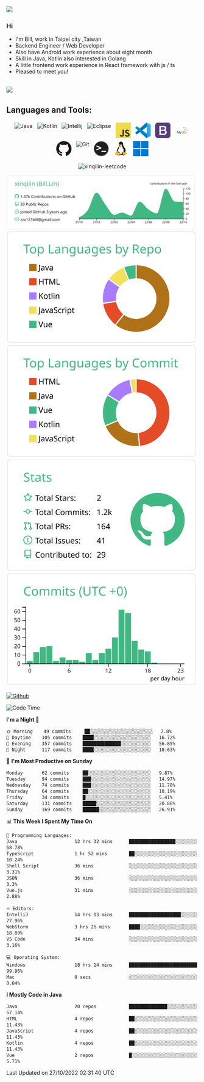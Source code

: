  
![](https://visitor-badge.laobi.icu/badge?page_id=xinqilin.xinqilin)

### Hi 

- I'm Bill, work in Taipei city ,Taiwan
- Backend Engineer / Web Developer
- Also have Android work experience about eight month
- Skill in Java, Kotlin also interested in Golang
- A little frontend work experience in React framework with js / ts
- Pleased to meet you!


<br />
<img src="https://github-profile-trophy.vercel.app/?username=xinqilin&column=7&margin-w=15" />

## Languages and Tools:
<p align="center">
<img src="https://raw.githubusercontent.com/jmnote/z-icons/master/svg/java.svg" alt="Java" height="40" style="vertical-align:top; margin:4px">
<img src="https://img.icons8.com/color/48/000000/kotlin.png"/  alt="Kotlin" height="40" style="vertical-align:top; margin:4px">
<img src="https://img.icons8.com/color/48/000000/intellij-idea.png" alt="Intellij" height="40" style="vertical-align:top; margin:4px"/>
<img src="https://img.icons8.com/ios-filled/50/000000/java-eclipse.png" alt="Eclipse" height="40" style="vertical-align:top; margin:4px"/>

<img src="https://raw.githubusercontent.com/github/explore/80688e429a7d4ef2fca1e82350fe8e3517d3494d/topics/javascript/javascript.png" alt="Javascript" height="40" style="vertical-align:top; margin:4px">
<img src="https://raw.githubusercontent.com/github/explore/80688e429a7d4ef2fca1e82350fe8e3517d3494d/topics/visual-studio-code/visual-studio-code.png" alt="VS Code" height="40" style="vertical-align:top; margin:4px">
<img src="https://raw.githubusercontent.com/github/explore/80688e429a7d4ef2fca1e82350fe8e3517d3494d/topics/bootstrap/bootstrap.png" alt="Bootstrap" height="40" style="vertical-align:top; margin:4px">
<img src="https://raw.githubusercontent.com/github/explore/80688e429a7d4ef2fca1e82350fe8e3517d3494d/topics/mysql/mysql.png" alt="MySQL" height="40" style="vertical-align:top; margin:4px">
<img src="https://raw.githubusercontent.com/github/explore/78df643247d429f6cc873026c0622819ad797942/topics/github/github.png" alt="Github" height="40" style="vertical-align:top; margin:4px">

<img src="https://raw.githubusercontent.com/jmnote/z-icons/master/svg/git.svg" alt="Git" height="40" style="vertical-align:top; margin:4px">
<img src="https://raw.githubusercontent.com/github/explore/80688e429a7d4ef2fca1e82350fe8e3517d3494d/topics/terminal/terminal.png" alt="Terminal" height="40" style="vertical-align:top; margin:4px">
<img src="https://raw.githubusercontent.com/github/explore/80688e429a7d4ef2fca1e82350fe8e3517d3494d/topics/linux/linux.png" alt="Linux" height="40" style="vertical-align:top; margin:4px" alt="Windows" height="40" style="vertical-align:top; margin:4px">
<img src="https://raw.githubusercontent.com/github/explore/80688e429a7d4ef2fca1e82350fe8e3517d3494d/topics/windows/windows.png" alt="Windows" height="40" style="vertical-align:top; margin:4px">

</p>

<p align="center"><img  src="https://leetcode.card.workers.dev/?username=xinqilin&theme=auto" alt="xinqilin-leetcode" /></p>

<!-- <div width="100%">   
 <a href="https://readme-stats-cfgj2cxdy.vercel.app/api?username=xinqilin&count_private=true&show_icons=true&theme=algolia">
   <img  align="left" src="https://github-readme-stats.vercel.app/api?username=xinqilin&show_icons=true&theme=algolia&card_width=4" width="400"/>
 </a>
 <a href="https://readme-stats-cfgj2cxdy.vercel.app/api/top-langs/?username=xinqilin&hide=php,html,css&theme=algolia">
  <img  align="right" src="https://github-readme-stats.vercel.app/api/top-langs/?username=xinqilin&hide=html,css&theme=algolia&langs_count=10&layout=compact" />
 </a>
</div> -->

<div align="center">

[![](https://raw.githubusercontent.com/xinqilin/xinqilin/master/profile-summary-card-output/vue/0-profile-details.svg)](https://github.com/vn7n24fzkq/github-profile-summary-cards)
[![](https://raw.githubusercontent.com/xinqilin/xinqilin/master/profile-summary-card-output/vue/1-repos-per-language.svg)](https://github.com/vn7n24fzkq/github-profile-summary-cards) 
[![](https://raw.githubusercontent.com/xinqilin/xinqilin/master/profile-summary-card-output/vue/2-most-commit-language.svg)](https://github.com/vn7n24fzkq/github-profile-summary-cards)
[![](https://raw.githubusercontent.com/xinqilin/xinqilin/master/profile-summary-card-output/vue/3-stats.svg)](https://github.com/vn7n24fzkq/github-profile-summary-cards) 
[![](https://raw.githubusercontent.com/xinqilin/xinqilin/master/profile-summary-card-output/vue/4-productive-time.svg)](https://github.com/vn7n24fzkq/github-profile-summary-cards)

</div>


[![Github](https://img.shields.io/github/followers/xinqilin?label=Follow&style=social)](https://github.com/xinqilin)

 
<!--START_SECTION:waka-->
![Code Time](http://img.shields.io/badge/Code%20Time-871%20hrs%2036%20mins-blue)

**I'm a Night 🦉** 

```text
🌞 Morning    49 commits     ██░░░░░░░░░░░░░░░░░░░░░░░   7.8% 
🌆 Daytime    105 commits    ████░░░░░░░░░░░░░░░░░░░░░   16.72% 
🌃 Evening    357 commits    ██████████████░░░░░░░░░░░   56.85% 
🌙 Night      117 commits    ████░░░░░░░░░░░░░░░░░░░░░   18.63%

```
📅 **I'm Most Productive on Sunday** 

```text
Monday       62 commits     ██░░░░░░░░░░░░░░░░░░░░░░░   9.87% 
Tuesday      94 commits     ███░░░░░░░░░░░░░░░░░░░░░░   14.97% 
Wednesday    74 commits     ███░░░░░░░░░░░░░░░░░░░░░░   11.78% 
Thursday     64 commits     ██░░░░░░░░░░░░░░░░░░░░░░░   10.19% 
Friday       34 commits     █░░░░░░░░░░░░░░░░░░░░░░░░   5.41% 
Saturday     131 commits    █████░░░░░░░░░░░░░░░░░░░░   20.86% 
Sunday       169 commits    ██████░░░░░░░░░░░░░░░░░░░   26.91%

```


📊 **This Week I Spent My Time On** 

```text
💬 Programming Languages: 
Java                     12 hrs 32 mins      █████████████████░░░░░░░░   68.78% 
TypeScript               1 hr 52 mins        ██░░░░░░░░░░░░░░░░░░░░░░░   10.24% 
Shell Script             36 mins             ░░░░░░░░░░░░░░░░░░░░░░░░░   3.31% 
JSON                     36 mins             ░░░░░░░░░░░░░░░░░░░░░░░░░   3.3% 
Vue.js                   31 mins             ░░░░░░░░░░░░░░░░░░░░░░░░░   2.88%

🔥 Editors: 
IntelliJ                 14 hrs 13 mins      ███████████████████░░░░░░   77.96% 
WebStorm                 3 hrs 26 mins       ████░░░░░░░░░░░░░░░░░░░░░   18.89% 
VS Code                  34 mins             ░░░░░░░░░░░░░░░░░░░░░░░░░   3.16%

💻 Operating System: 
Windows                  18 hrs 14 mins      █████████████████████████   99.96% 
Mac                      0 secs              ░░░░░░░░░░░░░░░░░░░░░░░░░   0.04%

```

**I Mostly Code in Java** 

```text
Java                     20 repos            ██████████████░░░░░░░░░░░   57.14% 
HTML                     4 repos             ██░░░░░░░░░░░░░░░░░░░░░░░   11.43% 
JavaScript               4 repos             ██░░░░░░░░░░░░░░░░░░░░░░░   11.43% 
Kotlin                   4 repos             ██░░░░░░░░░░░░░░░░░░░░░░░   11.43% 
Vue                      2 repos             █░░░░░░░░░░░░░░░░░░░░░░░░   5.71%

```



 Last Updated on 27/10/2022 02:31:40 UTC
<!--END_SECTION:waka-->
 
 
<!-- <img src="https://wakatime.com/share/@abb22933-8532-4f24-8a13-e9e97bfee0f0/e937d23b-e152-4ff2-8509-e5b981912493.svg"  alt="Coding Chart" style="border-radius: 10px;border: solid 10px;" /> -->


